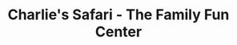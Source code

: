 ---
title: "Charlie's Safari - The Family Fun Center"
url: /lacey/charlies-safari-the-family-fun-center/
shop: hardware
---